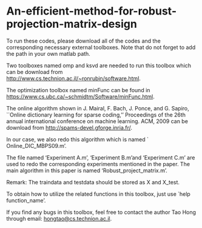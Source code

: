 # An-efficient-method-for-robust-projection-matrix-design

To run these codes, please download all of the codes and the corresponding necessary external toolboxes. Note that do not forget to add the path in your own matlab path. 

Two toolboxes named omp and ksvd are needed to run this toolbox which can be download from http://www.cs.technion.ac.il/~ronrubin/software.html.

The optimization toolbox named minFunc can be found in https://www.cs.ubc.ca/~schmidtm/Software/minFunc.html.

The online algorithm shown in 
J. Mairal, F. Bach, J. Ponce, and G. Sapiro, ``Online dictionary learning for sparse coding,’’  Proceedings of the 26th annual international conference on machine learning. ACM, 2009 can be download from http://spams-devel.gforge.inria.fr/.  
 
In our case, we also redo this algorithm which is named ` Online_DIC_MBPS09.m’.  

The file named ‘Experiment A.m’, ‘Experiment  B.m’and ‘Experiment C.m’ are used to redo the corresponding experiments mentioned in the paper. 
The main algorithm in this paper is named ‘Robust_project_matrix.m’.

Remark:
The traindata and testdata should be stored as X and X_test.

To obtain how to utilize the related functions in this toolbox, just use `help function_name’.


If you find any bugs in this toolbox, feel free to contact the author Tao Hong through email: hongtao@cs.technion.ac.il.   


